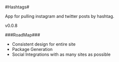 #Hashtags#

App for pulling instagram and twitter posts by hashtag.

v0.0.8

###RoadMap###

* Consistent design for entire site
* Package Generation
* Social Integrations with as many sites as possible